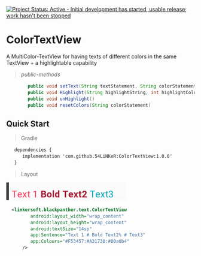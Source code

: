 [![Project Status: Active - Initial development has started, usable release; work hasn't been stopped ](http://www.repostatus.org/badges/0.1.0/active.svg)](http://www.repostatus.org/#active)

ColorTextView
=============
A MultiColor-TextView for having texts of different colors in the same TextView + a highlightable capability

> *public-methods*
```java
        public void setText(String textStatement, String colorStatement)
        public void Highlight(String highlightString, int highlightColor)
        public void unHighlight()
        public void resetColors(String colorStatement)
```

## Quick Start

> Gradle
```xml
   dependencies {
      implementation 'com.github.54LiNKeR:ColorTextView:1.0.0'
   }
```
> Layout

![Demo](shots/color-edit.png)

```xml
  <linkersoft.blackpanther.text.ColorTextView
         android:layout_width="wrap_content"
         android:layout_height="wrap_content"
         android:textSize="14sp"
         app:Sentence="Text 1 # Bold Text2% # Text3"
         app:Colours="#F53457:#A31730:#00a0b4"
      />

```
